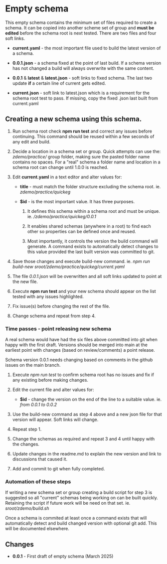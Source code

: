 # Empty schema

This empty schema contains the minimum set of files required
to create a schema. It can be copied into another scheme set
of group and **must be edited** before the schema root
is next tested. There are two files and four soft links.

* **current.yaml** - the most important file used to build
  the latest version of a schema. 

* **0.0.1.json** - a schema fixed at the point of last
  build. If a schema version has not changed a build will
  always overwrite with the same content.

* **0.0.1** & **latest** & **latest.json** - soft links to
  fixed schema. The last two update **if** a certain
  line of current gets edited.

* **current.json** - soft link to latest.json which is a
  requirement for the schema root test to pass. If missing, 
  copy the fixed .json last built from current.yaml


## Creating a new schema using this schema.

1. Run schema root check **npm run test** and correct
   any issues before continuing. This command should be reused
   within a few seconds of any edit and build.

2. Decide a location in a schema set or group. Quick attempts
can use the: *zdemo/practice/* group folder, making sure the
pasted folder name contains no spaces. For a "real" schema
a folder name and location in a schema root can change
until 1.0.0 is reached.

3. Edit **current.yaml** in a text editor and alter values for:

   * **title** - must match the folder structure excluding
     the schema root. ie. *zdemo/practice/quickeg*
    
   * **$id** - is the most important value. It has three purposes.

      1. It defines this schema within a schema root
         and must be unique. ie. */zdemo/practice/quickeg/0.0.1*
      
      2. It enables shared schemas (anywhere in a root) to find
         each other so properties can be defined once and reused.

      3. Most importantly, it controls the version the
         build command will generate. A command exists to
         automatically detect changes to this value provided
         the last built version was committed to git.

4. Save those changes and execute build-new command. ie. *npm
   run build-new sroot/zdemo/practice/quickeg/current.yaml*

5. The file *0.0.1.json* will be overwritten and all
   soft links updated to point at the new file.

6. Execute **npm run test** and your new schema should
   appear on the list tested with any issues highlighted.

7. Fix issue(s) before changing the rest of the file.

8. Change schema and repeat from step 4.

### Time passes - point releasing new schema

A real schema would have had the six files above committed
into git when happy with the first draft. Versions should
be merged into main at the earliest point with changes (based
on review/comments) a point release.

Schema version 0.0.1 needs changing based on comments in
the github issues on the main branch.

1. Execute *npm run test* to confirm schema root has no issues
   and fix if any existing before making changes.

2. Edit the current file and alter values for:

    * **$id** - change the version on the end of the line
                to a suitable value. ie. *from 0.0.1 to 0.0.2*

3. Use the build-new command as step 4 above and a new json
   file for that version will appear. Soft links will change.

4. Repeat step 1.

6. Change the schemas as required and repeat 3 and 4 until
   happy with the changes.

5. Update changes in the readme.md to explain the new version
   and link to discussions that caused it.

6. Add and commit to git when fully completed.

### Automation of these steps

If writing a new schema set or group creating a build
script for step 3 is suggested so all "current" schemas
being working on can be built quickly. Retaining 
the script if future work will be need on
that set. ie. *sroot/zdemo/build.sh*

Once a schema is commited at least once a command exists
that will automatically detect and build changed version
with optional git add. This will be documented elsewhere.

## Changes

* **0.0.1** - First draft of empty schema (March 2025)
